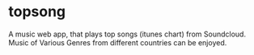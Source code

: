 # topsong
A music web app, that plays top songs (itunes chart) from Soundcloud. Music of Various Genres from different countries can be enjoyed.
